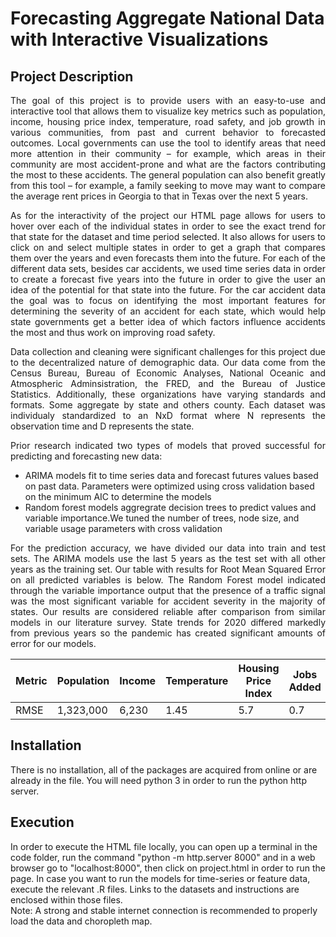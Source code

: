 #  Forecasting Aggregate National Data with Interactive Visualizations

## Project Description
<p align="justify">
The goal of this project is to provide users with an easy-to-use and interactive tool that allows them to visualize key metrics such as population, income, housing price index, temperature, road safety, and job growth in various communities, from past and current behavior to forecasted outcomes. Local governments can use the tool to identify areas that need more attention in their community – for example, which areas in their community are most accident-prone and what are the factors contributing the most to these accidents. The general population can also benefit greatly from this tool – for example, a family seeking to move may want to compare the average rent prices in Georgia to that in Texas over the next 5 years. 
</p>

<p align="justify">
As for the interactivity of the project our HTML page allows for users to hover over each of the individual states in order to see the exact trend for that state for the dataset and time period selected. It also allows for users to click on and select multiple states in order to get a graph that compares them over the years and even forecasts them into the future. For each of the different data sets, besides car accidents, we used time series data in order to create a forecast five years into the future in order to give the user an idea of the potential for that state into the future. For the car accident data the goal was to focus on identifying the most important features for determining the severity of an accident for each state, which would help state governments get a better idea of which factors influence accidents the most and thus work on improving road safety.
</p>

<p align="justify">
Data collection and cleaning were significant challenges for this project due to the decentralized nature of demographic data. Our data come from the Census Bureau, Bureau of Economic Analyses, National Oceanic and Atmospheric Adminsistration, the FRED, and the Bureau of Justice Statistics. Additionally, these organizations have varying standards and formats.  Some aggregate by state and others county. Each dataset was individualy standardized to an NxD format where N represents the observation time and D represents the state.
</p>

<p align="justify">
Prior research indicated two types of models that proved successful for predicting and forecasting new data:
</p>

- ARIMA models fit to time series data and forecast futures values based on past data. Parameters were optimized using cross validation based on the minimum AIC to determine the models
- Random forest models aggregrate decision trees to predict values and variable importance.We tuned the number of trees, node size, and variable usage parameters with cross validation


<p align="justify">
For the prediction accuracy, we have divided our data into train and test sets. The ARIMA models use the last 5 years as the test set with all other years as the training set. Our table with results for Root Mean Squared Error on all predicted variables is below. The Random Forest model indicated through the variable importance output that the presence of a traffic signal was the most significant variable for accident severity in the majority of states. Our results are considered reliable after comparison from similar models in our literature survey. State trends for 2020 differed markedly from previous years so the pandemic has created significant amounts of error for our models.
</p>


| Metric  | Population | Income | Temperature | Housing Price Index | Jobs Added |
| ------------- | ------------- | ------------- | ------------- | ------------- | ------------- |
| RMSE |  1,323,000 | 6,230 | 1.45 | 5.7 | 0.7 |


## Installation
There is no installation, all of the packages are acquired from online or are already in the file. You will need python 3 in order to run the python http server.

## Execution
In order to execute the HTML file locally, you can open up a terminal in the code folder, run the command "python -m http.server 8000" and in a web browser go to "localhost:8000", then click on project.html in order to run the page. In case you want to run the models for time-series or feature data, execute the relevant .R files. Links to the datasets and instructions are enclosed within those files.<br>
Note: A strong and stable internet connection is recommended to properly load the data and choropleth map.

